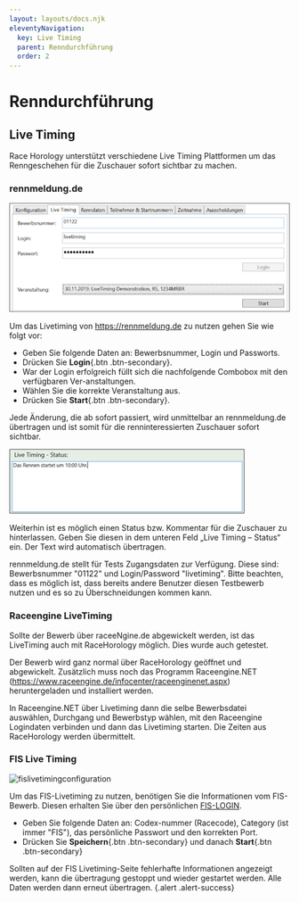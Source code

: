 ```yaml
---
layout: layouts/docs.njk
eleventyNavigation:
  key: Live Timing
  parent: Renndurchführung
  order: 2
---
```


# Renndurchführung

##	Live Timing 

Race Horology unterstützt verschiedene Live Timing Plattformen um das Renngeschehen für die Zuschauer sofort sichtbar zu machen.

###	rennmeldung.de

![rennmeldung](../../assets/images/de/rennmeldung.png)

Um das Livetiming von https://rennmeldung.de zu nutzen gehen Sie wie folgt vor:

-	Geben Sie folgende Daten an: Bewerbsnummer, Login und Passworts.
-	Drücken Sie **Login**{.btn .btn-secondary}.
-	War der Login erfolgreich füllt sich die nachfolgende Combobox mit den verfügbaren Ver-anstaltungen. 
-	Wählen Sie die korrekte Veranstaltung aus.
-	Drücken Sie **Start**{.btn .btn-secondary}.

Jede Änderung, die ab sofort passiert, wird unmittelbar an rennmeldung.de übertragen und ist somit für die renninteressierten Zuschauer sofort sichtbar.

![livetimingstatus](../../assets/images/de/livetimingstatus.png)

Weiterhin ist es möglich einen Status bzw. Kommentar für die Zuschauer zu hinterlassen. Geben Sie diesen in dem unteren Feld „Live Timing – Status“ ein. Der Text wird automatisch übertragen.

rennmeldung.de stellt für Tests Zugangsdaten zur Verfügung. Diese sind: Bewerbsnummer "01122" und Login/Password "livetiming". Bitte beachten, dass es möglich ist, dass bereits andere Benutzer diesen Testbewerb nutzen und es so zu Überschneidungen kommen kann. 

### Raceengine LiveTiming

Sollte der Bewerb über raceeNgine.de abgewickelt werden, ist das LiveTiming auch mit RaceHorology möglich. Dies wurde auch getestet. 

Der Bewerb wird ganz normal über RaceHorology geöffnet und abgewickelt. Zusätzlich muss noch das Programm Raceengine.NET (https://www.raceengine.de/infocenter/raceenginenet.aspx) heruntergeladen und installiert werden. 

In Raceengine.NET über Livetiming dann die selbe Bewerbsdatei auswählen, Durchgang und Bewerbstyp wählen, mit den Raceengine Logindaten verbinden und dann das Livetiming starten. 
Die Zeiten aus RaceHorology werden übermittelt. 

###	FIS Live Timing

![fislivetimingconfiguration](../../assets/images/de/livetimingfis.png)

Um das FIS-Livetiming zu nutzen, benötigen Sie die Informationen vom FIS-Bewerb. Diesen erhalten Sie über den persönlichen [FIS-LOGIN](https://data.fis-ski.com/member-section/live-races-registration.html).

- Geben Sie folgende Daten an: Codex-nummer (Racecode), Category (ist immer "FIS"), das persönliche Passwort und den korrekten Port.
- Drücken Sie **Speichern**{.btn .btn-secondary} und danach **Start**{.btn .btn-secondary}

Sollten auf der FIS Livetiming-Seite fehlerhafte Informationen angezeigt werden, kann die übertragung gestoppt und wieder gestartet werden. Alle Daten werden dann erneut übertragen.  {.alert .alert-success}